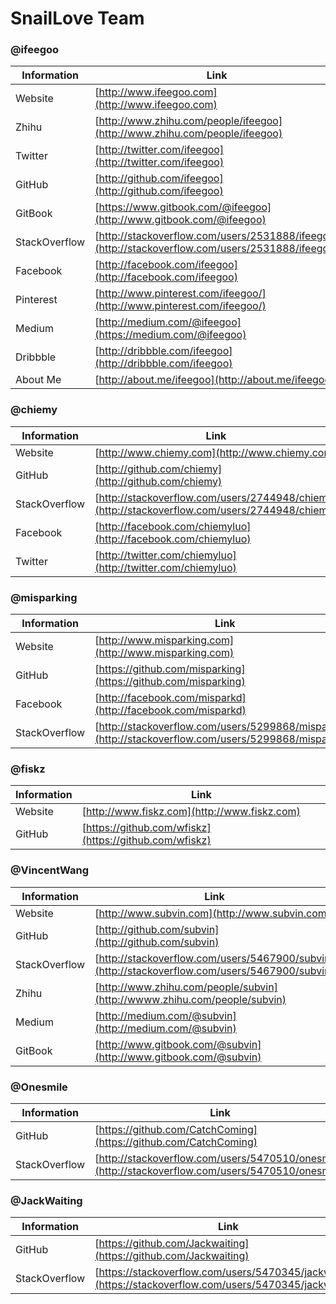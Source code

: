 # SnailLove Team

### @ifeegoo

| Information         | Link
| ------------------- | -----------
| Website             | [http://www.ifeegoo.com](http://www.ifeegoo.com)
| Zhihu               | [http://www.zhihu.com/people/ifeegoo](http://www.zhihu.com/people/ifeegoo)
| Twitter             | [http://twitter.com/ifeegoo](http://twitter.com/ifeegoo)
| GitHub              | [http://github.com/ifeegoo](http://github.com/ifeegoo)
|GitBook              | [https://www.gitbook.com/@ifeegoo](http://www.gitbook.com/@ifeegoo)
| StackOverflow       | [http://stackoverflow.com/users/2531888/ifeegoo](http://stackoverflow.com/users/2531888/ifeegoo)
| Facebook            | [http://facebook.com/ifeegoo](http://facebook.com/ifeegoo)
| Pinterest           | [http://www.pinterest.com/ifeegoo/](http://www.pinterest.com/ifeegoo/)
| Medium              | [http://medium.com/@ifeegoo](https://medium.com/@ifeegoo)
|Dribbble             | [http://dribbble.com/ifeegoo](http://dribbble.com/ifeegoo)
| About Me            | [http://about.me/ifeegoo](http://about.me/ifeegoo)

### @chiemy

| Information         | Link
| ------------------- | -----------
| Website             | [http://www.chiemy.com](http://www.chiemy.com)
| GitHub              | [http://github.com/chiemy](http://github.com/chiemy)
| StackOverflow       | [http://stackoverflow.com/users/2744948/chiemy](http://stackoverflow.com/users/2744948/chiemy)
| Facebook            | [http://facebook.com/chiemyluo](http://facebook.com/chiemyluo)
| Twitter             | [http://twitter.com/chiemyluo](http://twitter.com/chiemyluo)

### @misparking

| Information       | Link
| ------------------| -----------
| Website           | [http://www.misparking.com](http://www.misparking.com)
| GitHub            | [https://github.com/misparking](https://github.com/misparking)
| Facebook          | [http://facebook.com/misparkd](http://facebook.com/misparkd)
| StackOverflow     | [http://stackoverflow.com/users/5299868/misparking](http://stackoverflow.com/users/5299868/misparking)



### @fiskz

| Information         | Link
| ------------------- | -----------
| Website             | [http://www.fiskz.com](http://www.fiskz.com)
| GitHub              | [https://github.com/wfiskz](https://github.com/wfiskz)

### @VincentWang

| Information         | Link
| ------------------- | -----------
| Website             | [http://www.subvin.com](http://www.subvin.com)
| GitHub              | [http://github.com/subvin](http://github.com/subvin)
| StackOverflow       | [http://stackoverflow.com/users/5467900/subvin](http://stackoverflow.com/users/5467900/subvin)
| Zhihu               | [http://www.zhihu.com/people/subvin](http://wwww.zhihu.com/people/subvin)
| Medium              | [http://medium.com/@subvin](http://medium.com/@subvin)
| GitBook             | [http://www.gitbook.com/@subvin](http://www.gitbook.com/@subvin)

### @Onesmile

| Information         | Link
| ------------------- | -----------
| GitHub              | [https://github.com/CatchComing](https://github.com/CatchComing)
| StackOverflow       | [http://stackoverflow.com/users/5470510/onesmile](http://stackoverflow.com/users/5470510/onesmile)

### @JackWaiting

| Information         | Link
| ------------------- | -----------
| GitHub              | [https://github.com/Jackwaiting](https://github.com/Jackwaiting)
| StackOverflow       | [https://stackoverflow.com/users/5470345/jackwaiting](https://stackoverflow.com/users/5470345/jackwaiting)
